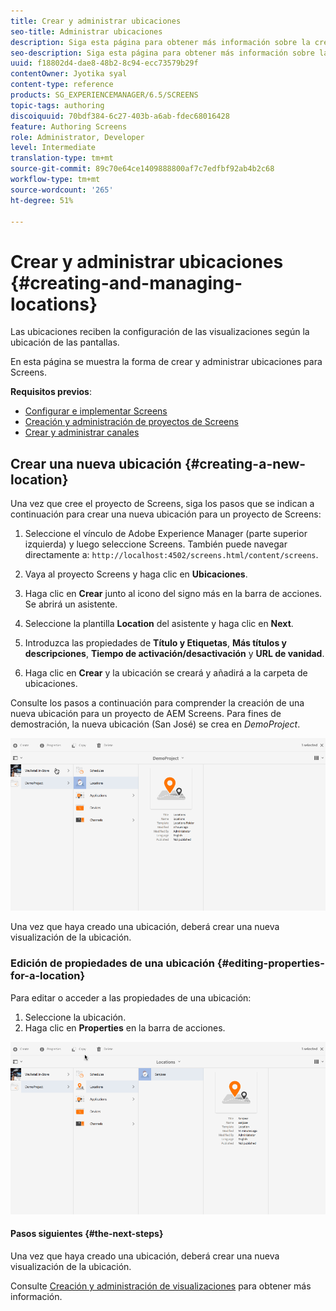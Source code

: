 ```yaml
---
title: Crear y administrar ubicaciones
seo-title: Administrar ubicaciones
description: Siga esta página para obtener más información sobre la creación y administración de ubicaciones.
seo-description: Siga esta página para obtener más información sobre la creación y administración de ubicaciones.
uuid: f18802d4-dae8-48b2-8c94-ecc73579b29f
contentOwner: Jyotika syal
content-type: reference
products: SG_EXPERIENCEMANAGER/6.5/SCREENS
topic-tags: authoring
discoiquuid: 70bdf384-6c27-403b-a6ab-fdec68016428
feature: Authoring Screens
role: Administrator, Developer
level: Intermediate
translation-type: tm+mt
source-git-commit: 89c70e64ce1409888800af7c7edfbf92ab4b2c68
workflow-type: tm+mt
source-wordcount: '265'
ht-degree: 51%

---
```



# Crear y administrar ubicaciones {#creating-and-managing-locations}

Las ubicaciones reciben la configuración de las visualizaciones según la ubicación de las pantallas.

En esta página se muestra la forma de crear y administrar ubicaciones para Screens.

**Requisitos previos**:

* [Configurar e implementar Screens](configuring-screens-introduction.md)
* [Creación y administración de proyectos de Screens](creating-a-screens-project.md)
* [Crear y administrar canales](managing-channels.md)

## Crear una nueva ubicación {#creating-a-new-location}

Una vez que cree el proyecto de Screens, siga los pasos que se indican a continuación para crear una nueva ubicación para un proyecto de Screens:

1. Seleccione el vínculo de Adobe Experience Manager (parte superior izquierda) y luego seleccione Screens. También puede navegar directamente a: `http://localhost:4502/screens.html/content/screens`.
1. Vaya al proyecto Screens y haga clic en **Ubicaciones**.
1. Haga clic en **Crear** junto al icono del signo más en la barra de acciones. Se abrirá un asistente.
1. Seleccione la plantilla **Location** del asistente y haga clic en **Next**.

1. Introduzca las propiedades de **Título y Etiquetas**, **Más títulos y descripciones**, **Tiempo de activación/desactivación** y **URL de vanidad**.

1. Haga clic en **Crear** y la ubicación se creará y añadirá a la carpeta de ubicaciones.

Consulte los pasos a continuación para comprender la creación de una nueva ubicación para un proyecto de AEM Screens. Para fines de demostración, la nueva ubicación (San José) se crea en *DemoProject*.

![player2](assets/player2.gif)

Una vez que haya creado una ubicación, deberá crear una nueva visualización de la ubicación.

### Edición de propiedades de una ubicación {#editing-properties-for-a-location}

Para editar o acceder a las propiedades de una ubicación:

1. Seleccione la ubicación.
1. Haga clic en **Properties** en la barra de acciones.

![player3](assets/player3.gif)

#### Pasos siguientes {#the-next-steps}

Una vez que haya creado una ubicación, deberá crear una nueva visualización de la ubicación.

Consulte [Creación y administración de visualizaciones](managing-displays.md) para obtener más información.
